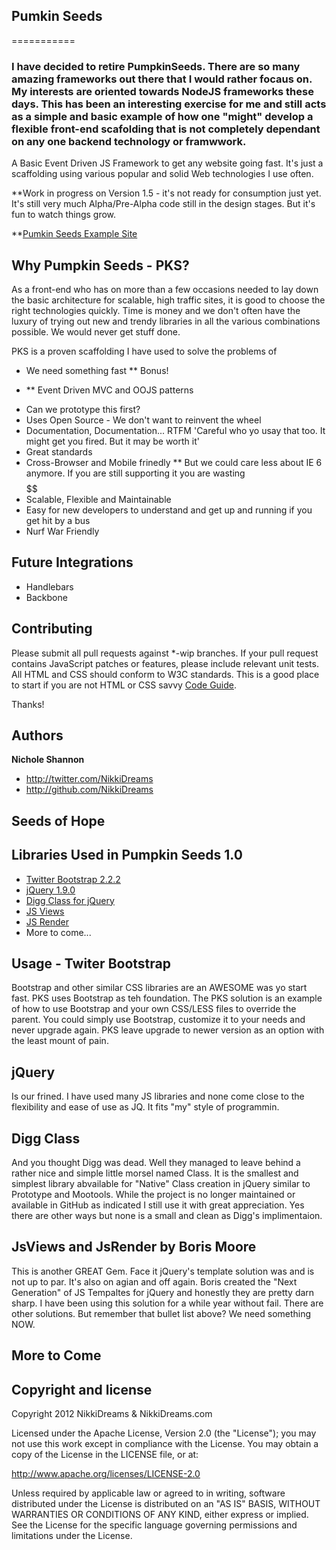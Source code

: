 ## Pumkin Seeds
===========
### I have decided to retire PumpkinSeeds. There are so many amazing frameworks out there that I would rather focaus on. My interests are oriented towards NodeJS frameworks these days. This has been an interesting exercise for me and still acts as a simple and basic example of how one "might" develop a flexible front-end scafolding that is not completely dependant on any one backend technology or framwwork. 

A Basic Event Driven JS Framework to get any website going fast. It's just a scaffolding using various popular and solid Web technologies I use often.

**Work in progress on Version 1.5 - it's not ready for consumption just yet. It's still very much Alpha/Pre-Alpha code still in the design stages. But it's fun to watch things grow.

**[Pumkin Seeds Example Site](http://pumpkinseeds.nikkidreams.com)

## Why Pumpkin Seeds - PKS?

As a front-end who has on more than a few occasions needed to lay down the basic architecture for scalable, high traffic sites, it is good to choose the right technologies quickly. Time is money and we don't often have the luxury of trying out new and trendy libraries in all the various combinations possible. We would never get stuff done. 

PKS is a proven scaffolding I have used to solve the problems of
* We need something fast
** Bonus!
+ ** Event Driven MVC and OOJS patterns
* Can we prototype this first? 
* Uses Open Source - We don't want to reinvent the wheel
* Documentation, Documentation... RTFM 'Careful who yo usay that too. It might get you fired. But it may be worth it' 
* Great standards
* Cross-Browser and Mobile frinedly 
** But we could care less about IE 6 anymore. If you are still supporting it you are wasting $$$$$$
* Scalable, Flexible and Maintainable
* Easy for new developers to understand and get up and running if you get hit by a bus
* Nurf War Friendly

## Future Integrations
* Handlebars 
* Backbone


## Contributing

Please submit all pull requests against *-wip branches. If your pull request contains JavaScript patches or features, please include relevant unit tests. All HTML and CSS should conform to W3C standards. This is a good place to start if you are not HTML or CSS savvy [Code Guide](http://www.w3schools.com/).

Thanks!

## Authors

**Nichole Shannon**

+ http://twitter.com/NikkiDreams
+ http://github.com/NikkiDreams


## Seeds of Hope

## Libraries Used in Pumpkin Seeds 1.0
* [Twitter Bootstrap 2.2.2](http://getbootstrap.com)
* [jQuery 1.9.0 ](http://jquery.com/)
* [Digg Class for jQuery](http://code.google.com/p/digg/wiki/Class)
* [JS Views](http://github.com/BorisMoore/jsviews)
* [JS Render](http://github.com/BorisMoore/jsrender)
* More to come...

## Usage - Twiter Bootstrap 

Bootstrap and other similar CSS libraries are an AWESOME was yo start fast. PKS uses Bootstrap as teh foundation. The PKS solution is an example of how to use Bootstrap and your own CSS/LESS files to override the parent. You could simply use Bootstrap, customize it to your needs and never upgrade again. PKS leave upgrade to newer version as an option with the least mount of pain. 

## jQuery

Is our frined. I have used many JS libraries and none come close to the flexibility and ease of use as JQ. It fits "my" style of programmin. 

## Digg Class
And you thought Digg was dead. Well they managed to leave behind a rather nice and simple little morsel named Class. It is the smallest and simplest library abvailable for "Native" Class creation in jQuery similar to Prototype and Mootools. While the project is no longer maintained or available in GitHub as indicated I still use it with great appreciation. Yes there are other ways but none is a small and clean as Digg's implimentaion. 

## JsViews and JsRender by Boris Moore
This is another GREAT Gem. Face it jQuery's template solution was and is not up to par. It's also on agian and off again. Boris created the "Next Generation" of JS Tempaltes for jQuery and honestly they are pretty darn sharp. I have been using this solution for a while year without fail. There are other solutions. But remember that bullet list above? We need something NOW. 

## More to Come


## Copyright and license

Copyright 2012 NikkiDreams & NikkiDreams.com

Licensed under the Apache License, Version 2.0 (the "License");
you may not use this work except in compliance with the License.
You may obtain a copy of the License in the LICENSE file, or at:

   http://www.apache.org/licenses/LICENSE-2.0

Unless required by applicable law or agreed to in writing, software
distributed under the License is distributed on an "AS IS" BASIS,
WITHOUT WARRANTIES OR CONDITIONS OF ANY KIND, either express or implied.
See the License for the specific language governing permissions and
limitations under the License.
